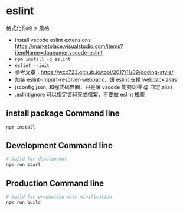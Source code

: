 # eslint 
格式化你的 js 風格

- install vscode eslint extensions https://marketplace.visualstudio.com/items?itemName=dbaeumer.vscode-eslint
- `npm install -g eslint`
- `eslint --init`
- 參考文章：https://wcc723.github.io/tool/2017/11/09/coding-style/
- 加裝 eslint-import-resolver-webpack，讓 eslint 支援 webpack alias 
- jsconfig.json, 和程式碼無關，只是讓 vscode 能夠認得 @ 自定 alias 
- .eslintignore 可以指定資料夾或檔案，不要做 eslint 檢查


## install package Command line
``` bash
npm install
```

## Development Command line
``` bash
# build for developemnt
npm run start
```

## Production Command line
``` bash
# build for production with minification
npm run build
```
